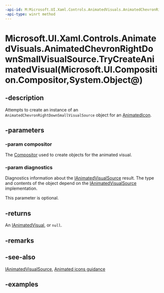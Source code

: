 ```yaml
---
-api-id: M:Microsoft.UI.Xaml.Controls.AnimatedVisuals.AnimatedChevronRightDownSmallVisualSource.TryCreateAnimatedVisual(Microsoft.UI.Composition.Compositor,System.Object@)
-api-type: winrt method
---
```


# Microsoft.UI.Xaml.Controls.AnimatedVisuals.AnimatedChevronRightDownSmallVisualSource.TryCreateAnimatedVisual(Microsoft.UI.Composition.Compositor,System.Object@)

<!--
public Microsoft.UI.Xaml.Controls.IAnimatedVisual TryCreateAnimatedVisual (Microsoft.UI.Composition.Compositor compositor, out object diagnostics);
-->


## -description

Attempts to create an instance of an `AnimatedChevronRightDownSmallVisualSource` object for an [AnimatedIcon](../microsoft.ui.xaml.controls/AnimatedIcon.md).

## -parameters

### -param compositor

The [Compositor](../microsoft.ui.composition/compositor.md) used to create objects for the animated visual.

### -param diagnostics

Diagnostics information about the [IAnimatedVisualSource](../microsoft.ui.xaml.controls/ianimatedvisualsource.md) result. The type and contents of the object depend on the [IAnimatedVisualSource](../microsoft.ui.xaml.controls/ianimatedvisualsource.md) implementation.

This parameter is optional.

## -returns

An [IAnimatedVisual](../microsoft.ui.xaml.controls/ianimatedvisual.md), or `null`.

## -remarks

## -see-also

[IAnimatedVisualSource](../microsoft.ui.xaml.controls/ianimatedvisualsource.md), [Animated icons guidance](/windows/apps/design/controls/animated-icon)

## -examples


